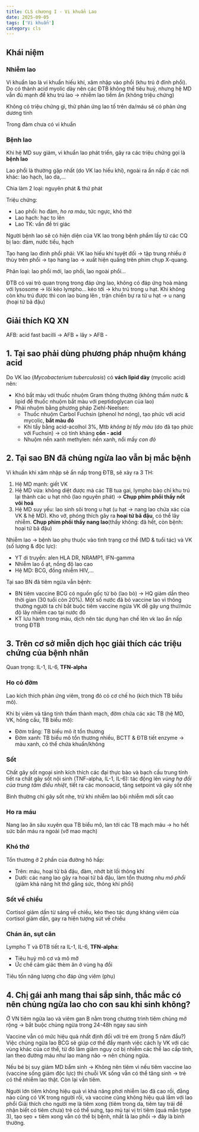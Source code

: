 ```yaml
---
title: CLS chương I - Vi khuẩn Lao
date: 2025-09-05
tags: ['Vi khuẩn']
category: cls
---
```


## Khái niệm

### Nhiễm lao

Vi khuẩn lao là vi khuẩn hiếu khí, xâm nhập vào phổi (khu trú ở đỉnh phổi). Do có thành acid myolic dày nên các ĐTB không thể tiêu huỷ, nhưng hệ MD vẫn đủ mạnh để khu trú lao -> nhiễm lao tiềm ẩn (không triệu chứng)

Không có triệu chứng gì, thử phản ứng lao tố trên da/máu sẽ có phản ứng dương tính

Trong đàm chưa có vi khuẩn

### Bệnh lao

Khi hệ MD suy giảm, vi khuẩn lao phát triển, gây ra các triệu chứng gọi là **bệnh lao**

Lao phổi là thường gặp nhất (do VK lao hiếu khí), ngoài ra ẩn nấp ở các nơi khác: lao hạch, lao da,…

Chia làm 2 loại: nguyên phát & thứ phát

Triệu chứng:
- Lao phổi: ho đàm, *ho ra máu*, tức ngực, khó thở
- Lao hạch: hạc to lên
- Lao TK: vấn đề tri giác

Người bệnh lao sẽ có hiện diện của VK lao trong bệnh phẩm lấy từ các CQ bị lao: đàm, nước tiểu, hạch

Tạo hang lao đỉnh phổi phải: VK lao hiếu khí tuyệt đối → tập trung nhiều ở thùy trên phổi → tạo hang lao → xuất hiện quầng trên phim chụp X-quang.

Phân loại: lao phổi mới, lao phổi, lao ngoài phổi…

ĐTB có vai trò quan trọng trong đáp ứng lao, không có đáp ứng hoà màng với lysosome -> lôi kéo lympho… kéo tới -> khu trú trong u hạt. Khi không còn khu trú được thì con lao bùng lên 
, trận chiến bự ra từ u hạt -> u nang (hoại tử bã đậu)

## Giải thích KQ XN

AFB: acid fast bacilli  -> AFB + lây > AFB -

## 1. Tại sao phải dùng phương pháp nhuộm kháng acid

Do VK lao (*Mycobacterium tuberculosis*) có **vách lipid dày** (mycolic acid) nên:

- Khó bắt màu với thuốc nhuộm Gram thông thường (không thấm nước & lipid để thuốc nhuộm bắt màu với peptidoglycan của lao)
- Phải nhuộm bằng phương pháp Ziehl-Neelsen:
	- Thuốc nhuộm Carbol Fuchsin (phenol hơ nóng), tạo phức với acid mycolic, **bắt màu đỏ**
	- Khi tẩy bằng acid-acolhol 3%, Mtb *không bị tẩy màu* (do đã tạo phức với Fuchsin) -> có tính kháng **cồn - acid**
	- Nhuộm nền xanh methylen: nền xanh, nổi mấy *con đỏ*

## 2. Tại sao BN đã chủng ngừa lao vẫn bị mắc bệnh

Vi khuẩn khi xâm nhập sẽ ẩn nấp trong ĐTB, sẽ  xảy ra 3 TH:

1. Hệ MD mạnh: giết VK
2. Hệ MD vừa: không diệt được mà các TB tua gai, lympho bào chỉ khu trú lại thành các u hạt nhỏ (lao nguyên phát) -> **Chụp phim phổi thấy nốt vôi hoá**
3. Hệ MD suy yếu: lao sinh sôi trong u hạt (u hạt -> nang lao chứa xác của VK & hệ MD). Kho vỡ, phóng thích gây ra **hoại tử bã đậu**, có thể lây nhiễm. **Chụp phim phổi thấy nang lao**(thấy không: đã hết, còn bệnh: hoại tử bã đậu)

Nhiễm lao -> bệnh lao phụ thuộc vào tình trạng cơ thể (MD & tuổi tác) và VK (số lượng & độc lực):

- YT di truyền: alen HLA DR, NRAMP1, IFN-gamma
- Nhiễm lao ồ ạt, nồng độ lao cao
- Hệ MD: BCG, đồng nhiễm HIV,…

Tại sao BN đã tiêm ngừa vẫn bệnh:

- BN tiêm vaccine BCG có nguồn gốc từ bò (lao bò) -> HQ giảm dần theo thời gian (30 tuổi còn 20%). Một số nước đã bỏ vaccine lao vì thông thường người ta chỉ bắt buộc tiêm vaccine ngừa VK dễ gây ung thư/mức độ lây nhiễm cao tại nước đó
- KT lưu hành trong máu, dịch nên tác dụng hạn chế lên vk lao ẩn nấp trong ĐTB

## 3. Trên cơ sở miễn dịch học giải thích các triệu chứng của bệnh nhân

Quan trọng: IL-1, IL-6, **TFN-alpha**


### Ho có đờm

Lao kích thích phản ứng viêm, trong đó có cơ chế ho (kích thích TB biểu mô).

Khi bị viêm và tăng tính thấm thành mạch, đờm chứa các xác TB (hệ MD, VK, hồng cầu, TB biểu mô):

- Đờm trắng: TB biểu mô ít tổn thương
- Đờm xanh: TB biểu mô tổn thương nhiều, BCTT & ĐTB tiết enzyme -> màu xanh, có thể chứa khuẩn/không

### Sốt

Chất gây sốt ngoại sinh kích thích các đại thực bào và bạch cầu trung tính tiết ra chất gây sốt nội sinh (TNF-alpha, IL-1, IL-6): tác động lên *vùng hạ đồi của trung tâm điều nhiệt*, tiết ra các monoacid, tăng setpoint và gây sốt nhẹ

Bình thường chỉ gây sốt nhẹ, trừ khi nhiễm lao bội nhiễm mới sốt cao

### Ho ra máu

Nang lao ăn sâu xuyên qua TB biểu mô, lan tới các TB mạch máu -> ho hết sức bắn máu ra ngoài (vỡ mao mạch)

### Khó thở

Tổn thương ở 2 phần của đường hô hấp:

- Trên: máu, hoại tử bã đậu, đàm, nhớt bịt lối thông khí
- Dưới: các nang lao gây ra hoại tử bã đậu, làm tổn thương *nhu mô phổi* (giảm khả năng hít thở gắng sức, thông khí phổi)

### Sốt về chiều

Cortisol giảm dần từ sáng về chiều, kéo theo tác dụng kháng viêm của cortisol giảm dần, gay ra hiện tượng sút về chiều

### Chán ăn, sụt cân

Lympho T và ĐTB tiết ra IL-1, IL-6, **TFN-alpha**:

- Tiêu huỷ mô cơ và mô mỡ
- Ức chế cảm giác thèm ăn ở vùng hạ đồi

Tiêu tốn năng lượng cho đáp ứng viêm (phụ)

## 4. Chị gái anh mang thai sắp sinh, thắc mắc có nên chủng ngừa lao cho con sau khi sinh không?

Ở VN tiêm ngừa lao và viêm gan B nằm trong chương trình tiêm chủng mở rộng
→ bắt buộc chủng ngừa trong 24-48h ngay sau sinh

Vaccine vẫn có mức hiệu quả nhất định đối với trẻ em (trong 5 năm đầu?) Việc
chủng ngừa lao BCG sẽ giúp cơ thể đẩy mạnh việc cách ly VK với các vùng khác của cơ thể, từ đó làm giảm nguy cơ bị nhiễm các thể lao cấp tính, lan theo
đường máu như lao màng não → nên chủng ngừa.

Nếu bé bị suy giảm MD bẩm sinh → Không nên tiêm vì nếu tiêm vaccine lao
(vaccine sống giảm độc lực) thì chuỗi VK sống vẫn có thể tăng sinh → trẻ có thể
nhiễm lao thật. Còn lại vẫn tiêm.

Người lớn tiêm không hiệu quả vì khả năng phơi nhiễm lao đã cao rồi, đằng nào
cũng có VK trong người rồi, và vaccine cũng không hiệu quả lắm với lao phổi
Giải thích cho người mẹ là tiêm xong (tiêm trong da, tiêm tay trái để nhận biết có
tiêm chưa) trẻ có thể sưng, tạo mủ tại vị trí tiêm (quá mẫn type 3), tạo sẹo +
tiêm xong vẫn có thể bị bệnh, nhất là lao phổi → đây là bình thường.